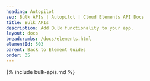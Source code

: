 ```yaml
---
heading: Autopilot
seo: Bulk APIs | Autopilot | Cloud Elements API Docs
title: Bulk APIs
description: Add Bulk functionality to your app.
layout: docs
breadcrumbs: /docs/elements.html
elementId: 503
parent: Back to Element Guides
order: 35
---
```


{% include bulk-apis.md %}
